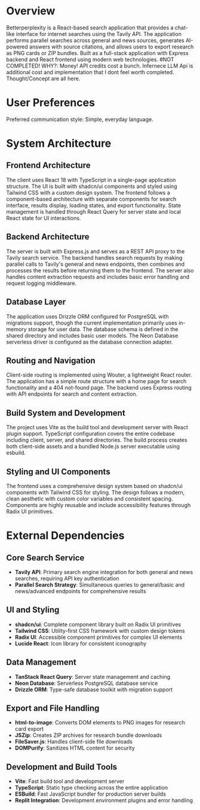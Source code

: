 # Overview

Betterperplexity is a React-based search application that provides a chat-like interface for internet searches using the Tavily API. The application performs parallel searches across general and news sources, generates AI-powered answers with source citations, and allows users to export research as PNG cards or ZIP bundles. Built as a full-stack application with Express backend and React frontend using modern web technologies.
#NOT COMPLETED!
WHY?:  Money! API credits cost a bunch. Infernece LLM Api is additional cost and implementation that I dont feel worth completed. Thought/Concept are all here.
# User Preferences

Preferred communication style: Simple, everyday language.

# System Architecture

## Frontend Architecture
The client uses React 18 with TypeScript in a single-page application structure. The UI is built with shadcn/ui components and styled using Tailwind CSS with a custom design system. The frontend follows a component-based architecture with separate components for search interface, results display, loading states, and export functionality. State management is handled through React Query for server state and local React state for UI interactions.

## Backend Architecture  
The server is built with Express.js and serves as a REST API proxy to the Tavily search service. The backend handles search requests by making parallel calls to Tavily's general and news endpoints, then combines and processes the results before returning them to the frontend. The server also handles content extraction requests and includes basic error handling and request logging middleware.

## Database Layer
The application uses Drizzle ORM configured for PostgreSQL with migrations support, though the current implementation primarily uses in-memory storage for user data. The database schema is defined in the shared directory and includes basic user models. The Neon Database serverless driver is configured as the database connection adapter.

## Routing and Navigation
Client-side routing is implemented using Wouter, a lightweight React router. The application has a simple route structure with a home page for search functionality and a 404 not-found page. The backend uses Express routing with API endpoints for search and content extraction.

## Build System and Development
The project uses Vite as the build tool and development server with React plugin support. TypeScript configuration covers the entire codebase including client, server, and shared directories. The build process creates both client-side assets and a bundled Node.js server executable using esbuild.

## Styling and UI Components
The frontend uses a comprehensive design system based on shadcn/ui components with Tailwind CSS for styling. The design follows a modern, clean aesthetic with custom color variables and consistent spacing. Components are highly reusable and include accessibility features through Radix UI primitives.

# External Dependencies

## Core Search Service
- **Tavily API**: Primary search engine integration for both general and news searches, requiring API key authentication
- **Parallel Search Strategy**: Simultaneous queries to general/basic and news/advanced endpoints for comprehensive results

## UI and Styling
- **shadcn/ui**: Complete component library built on Radix UI primitives
- **Tailwind CSS**: Utility-first CSS framework with custom design tokens
- **Radix UI**: Accessible component primitives for complex UI elements
- **Lucide React**: Icon library for consistent iconography

## Data Management
- **TanStack React Query**: Server state management and caching
- **Neon Database**: Serverless PostgreSQL database service
- **Drizzle ORM**: Type-safe database toolkit with migration support

## Export and File Handling
- **html-to-image**: Converts DOM elements to PNG images for research card export
- **JSZip**: Creates ZIP archives for research bundle downloads
- **FileSaver.js**: Handles client-side file downloads
- **DOMPurify**: Sanitizes HTML content for security

## Development and Build Tools
- **Vite**: Fast build tool and development server
- **TypeScript**: Static type checking across the entire application
- **ESBuild**: Fast JavaScript bundler for production server builds
- **Replit Integration**: Development environment plugins and error handling
